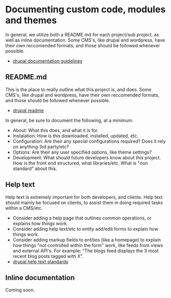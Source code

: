 # Documenting custom code, modules and themes

In general, we utilize both a README.md for each project/sub project, as well as inline documentation. Some CMS's, like drupal and wordpress, have their own reccomended formats, and those should be followed whenever possible.

- [drupal documentation guidelines](https://www.drupal.org/docs/develop/documenting-your-project)

## README.md

This is the place to really outline what this project is, and does. Some CMS's, like drupal and wordpress, have their own reccomended formats, and those should be followed whenever possible.

- [drupal readme](https://www.drupal.org/docs/develop/documenting-your-project/readme-template)

 In general, be sure to document the following, at a minimum:

- About: What this does, and what it is for.
- Instalation: How is this downloaded, installed, updated, etc.
- Configuration: Are their any special configurations required? Does it rely on anything 3rd party/etc?
- Options: Are their any user specified options, like theme settings?
- Development: What should future developers know about this project. How is the front end structured, what libraries/etc. What is "non standard" about this.

## Help text

Help text is extremely important for both developers, and clients. Help text should mainly be focused on clients, to assist them in doing required tasks within a CMS/etc.

- Consider adding a help page that outlines common operations, or explains how things work.
- Consider adding help text/etc to entity add/edit forms to explain how things work.
- Consider adding markup fields to entities (like a homepage) to explain how things "not controlled within the form" work, like feeds from views and external API's. For example: "The blogs feed displays the 3 most recent blog posts tagged with X".
- [drupal help text standards](https://www.drupal.org/docs/develop/documenting-your-project/help-text-standards)

## Inline documentation

Coming soon.

